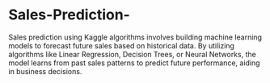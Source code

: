 # Sales-Prediction-
Sales prediction using Kaggle algorithms involves building machine learning models to forecast future sales based on historical data. By utilizing algorithms like Linear Regression, Decision Trees, or Neural Networks, the model learns from past sales patterns to predict future performance, aiding in business decisions.
